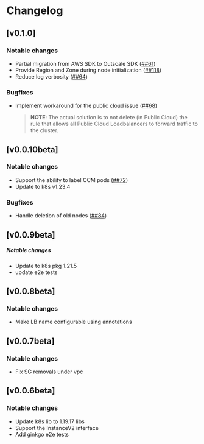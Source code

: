 # Changelog
## [v0.1.0]
### Notable changes
* Partial migration from AWS SDK to Outscale SDK ([##61](https://github.com/outscale-dev/cloud-provider-osc/issues/61))
* Provide Region and Zone during node initialization ([##118](https://github.com/outscale-dev/cloud-provider-osc/issues/118))
* Reduce log verbosity ([##64](https://github.com/outscale-dev/cloud-provider-osc/issues/64))

### Bugfixes
* Implement workaround for the public cloud issue ([##68](https://github.com/outscale-dev/cloud-provider-osc/issues/68)) 
    > **NOTE**: The actual solution is to not delete (in Public Cloud) the rule that allows all Public Cloud Loadbalancers to forward traffic to the cluster. 
## [v0.0.10beta]

### Notable changes
* Support the ability to label CCM pods ([##72](https://github.com/outscale-dev/cloud-provider-osc/pull/72))
* Update to k8s v1.23.4 
### Bugfixes
* Handle deletion of old nodes ([##84](https://github.com/outscale-dev/cloud-provider-osc/pull/84))

## [v0.0.9beta]

##### Notable changes
* Update to k8s pkg 1.21.5
* update e2e tests

## [v0.0.8beta]

### Notable changes
* Make LB name configurable using annotations
## [v0.0.7beta]

### Notable changes
* Fix SG removals under vpc
## [v0.0.6beta]

### Notable changes
* Update k8s lib to 1.19.17 libs
* Support the InstanceV2 interface
* Add ginkgo e2e tests